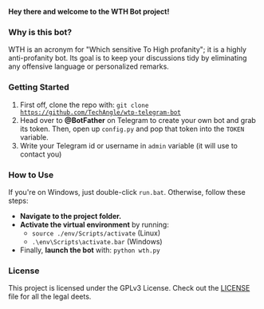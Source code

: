 **Hey there and welcome to the WTH Bot project!**

### Why is this bot?
WTH is an acronym for "Which sensitive To High profanity"; it is a highly anti-profanity bot. Its goal is to keep your discussions tidy by eliminating any offensive language or personalized remarks.

### Getting Started
1. First off, clone the repo with: <code>git clone https://github.com/TechAngle/wtp-telegram-bot</code> 
2. Head over to **@BotFather** on Telegram to create your own bot and grab its token. Then, open up `config.py` and pop that token into the `TOKEN` variable.
3. Write your Telegram id or username in `admin` variable (it will use to contact you)

### How to Use
If you're on Windows, just double-click `run.bat`. Otherwise, follow these steps:
- **Navigate to the project folder.**
- **Activate the virtual environment** by running:<br>
    - `source ./env/Scripts/activate` (Linux)<br>
    - `.\env\Scripts\activate.bar` (Windows)
- Finally, **launch the bot** with:
`python wth.py`

### License
This project is licensed under the GPLv3 License. Check out the [LICENSE](LICENSE.md) file for all the legal deets.